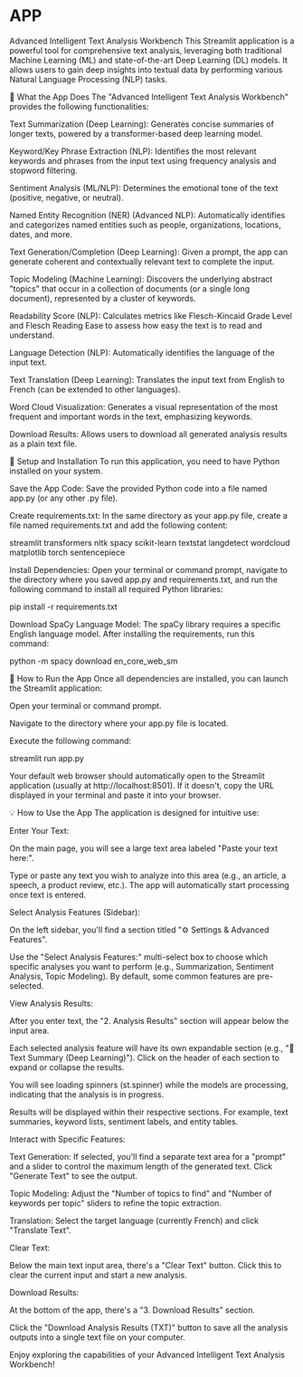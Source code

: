 # APP
Advanced Intelligent Text Analysis Workbench
This Streamlit application is a powerful tool for comprehensive text analysis, leveraging both traditional Machine Learning (ML) and state-of-the-art Deep Learning (DL) models. It allows users to gain deep insights into textual data by performing various Natural Language Processing (NLP) tasks.

🌟 What the App Does
The "Advanced Intelligent Text Analysis Workbench" provides the following functionalities:

Text Summarization (Deep Learning): Generates concise summaries of longer texts, powered by a transformer-based deep learning model.

Keyword/Key Phrase Extraction (NLP): Identifies the most relevant keywords and phrases from the input text using frequency analysis and stopword filtering.

Sentiment Analysis (ML/NLP): Determines the emotional tone of the text (positive, negative, or neutral).

Named Entity Recognition (NER) (Advanced NLP): Automatically identifies and categorizes named entities such as people, organizations, locations, dates, and more.

Text Generation/Completion (Deep Learning): Given a prompt, the app can generate coherent and contextually relevant text to complete the input.

Topic Modeling (Machine Learning): Discovers the underlying abstract "topics" that occur in a collection of documents (or a single long document), represented by a cluster of keywords.

Readability Score (NLP): Calculates metrics like Flesch-Kincaid Grade Level and Flesch Reading Ease to assess how easy the text is to read and understand.

Language Detection (NLP): Automatically identifies the language of the input text.

Text Translation (Deep Learning): Translates the input text from English to French (can be extended to other languages).

Word Cloud Visualization: Generates a visual representation of the most frequent and important words in the text, emphasizing keywords.

Download Results: Allows users to download all generated analysis results as a plain text file.

🚀 Setup and Installation
To run this application, you need to have Python installed on your system.

Save the App Code:
Save the provided Python code into a file named app.py (or any other .py file).

Create requirements.txt:
In the same directory as your app.py file, create a file named requirements.txt and add the following content:

streamlit
transformers
nltk
spacy
scikit-learn
textstat
langdetect
wordcloud
matplotlib
torch
sentencepiece

Install Dependencies:
Open your terminal or command prompt, navigate to the directory where you saved app.py and requirements.txt, and run the following command to install all required Python libraries:

pip install -r requirements.txt

Download SpaCy Language Model:
The spaCy library requires a specific English language model. After installing the requirements, run this command:

python -m spacy download en_core_web_sm

🏃 How to Run the App
Once all dependencies are installed, you can launch the Streamlit application:

Open your terminal or command prompt.

Navigate to the directory where your app.py file is located.

Execute the following command:

streamlit run app.py

Your default web browser should automatically open to the Streamlit application (usually at http://localhost:8501). If it doesn't, copy the URL displayed in your terminal and paste it into your browser.

💡 How to Use the App
The application is designed for intuitive use:

Enter Your Text:

On the main page, you will see a large text area labeled "Paste your text here:".

Type or paste any text you wish to analyze into this area (e.g., an article, a speech, a product review, etc.). The app will automatically start processing once text is entered.

Select Analysis Features (Sidebar):

On the left sidebar, you'll find a section titled "⚙️ Settings & Advanced Features".

Use the "Select Analysis Features:" multi-select box to choose which specific analyses you want to perform (e.g., Summarization, Sentiment Analysis, Topic Modeling). By default, some common features are pre-selected.

View Analysis Results:

After you enter text, the "2. Analysis Results" section will appear below the input area.

Each selected analysis feature will have its own expandable section (e.g., "📝 Text Summary (Deep Learning)"). Click on the header of each section to expand or collapse the results.

You will see loading spinners (st.spinner) while the models are processing, indicating that the analysis is in progress.

Results will be displayed within their respective sections. For example, text summaries, keyword lists, sentiment labels, and entity tables.

Interact with Specific Features:

Text Generation: If selected, you'll find a separate text area for a "prompt" and a slider to control the maximum length of the generated text. Click "Generate Text" to see the output.

Topic Modeling: Adjust the "Number of topics to find" and "Number of keywords per topic" sliders to refine the topic extraction.

Translation: Select the target language (currently French) and click "Translate Text".

Clear Text:

Below the main text input area, there's a "Clear Text" button. Click this to clear the current input and start a new analysis.

Download Results:

At the bottom of the app, there's a "3. Download Results" section.

Click the "Download Analysis Results (TXT)" button to save all the analysis outputs into a single text file on your computer.

Enjoy exploring the capabilities of your Advanced Intelligent Text Analysis Workbench!